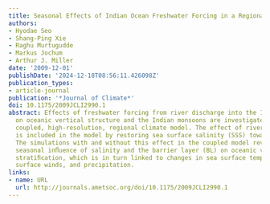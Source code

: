 ```yaml
---
title: Seasonal Effects of Indian Ocean Freshwater Forcing in a Regional Coupled Model*
authors:
- Hyodae Seo
- Shang-Ping Xie
- Raghu Murtugudde
- Markus Jochum
- Arthur J. Miller
date: '2009-12-01'
publishDate: '2024-12-18T08:56:11.426098Z'
publication_types:
- article-journal
publication: '*Journal of Climate*'
doi: 10.1175/2009JCLI2990.1
abstract: Effects of freshwater forcing from river discharge into the Indian Ocean
  on oceanic vertical structure and the Indian monsoons are investigated using a fully
  coupled, high-resolution, regional climate model. The effect of river discharge
  is included in the model by restoring sea surface salinity (SSS) toward observations.
  The simulations with and without this effect in the coupled model reveal a highly
  seasonal inﬂuence of salinity and the barrier layer (BL) on oceanic vertical density
  stratiﬁcation, which is in turn linked to changes in sea surface temperature (SST),
  surface winds, and precipitation.
links:
- name: URL
  url: http://journals.ametsoc.org/doi/10.1175/2009JCLI2990.1
---
```

